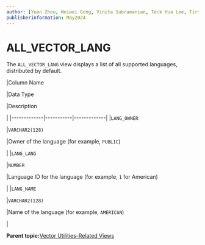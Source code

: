 ```yaml
---
author: [Yuan Zhou, Weiwei Gong, Vinita Subramanian, Teck Hua Lee, Tirthankar Lahiri, Shasank Chavan, Sebastian DeLaHoz, Roger Ford, Rohan Aggarwal, Mark Hornick, Malavika S P, Harichandan Roy, George Krupka, Doug Hood, Dinesh Das, David Jiang, Boriana Milenova, Bonnie Xia, Aurosish Mishra, Angela Amor, Agnivo Saha, Aleksandra Czarlinska, Ramya P, Usha Krishnamurthy, Tulika Das, Suresh Rajan, Sarika Surampudi, Sarah Hirschfeld, Prakash Jashnani, Jody Glover, Jessica True, Mamata Basapur, Maitreyee Chaliha, Gunjan Jain, Frederick Kush, Douglas Williams, Binika Kumar, Jean-Francois Verrier]
publisherinformation: May2024
---
```


# ALL\_VECTOR\_LANG

The `ALL_VECTOR_LANG` view displays a list of all supported languages, distributed by default.

|Column Name

|Data Type

|Description

|
|-------------|-----------|-------------|
|`LANG_OWNER`

|`VARCHAR2(128)`

|Owner of the language \(for example, `PUBLIC`\)

|
|`LANG_LANG`

|`NUMBER`

|Language ID for the language \(for example, `1` for American\)

|
|`LANG_NAME`

|`VARCHAR2(128)`

|Name of the language \(for example, `AMERICAN`\)

|

**Parent topic:**[Vector Utilities-Related Views](GUID-E2B9F02C-E2A6-439B-9A2E-177FF7FA6EE0.md)

